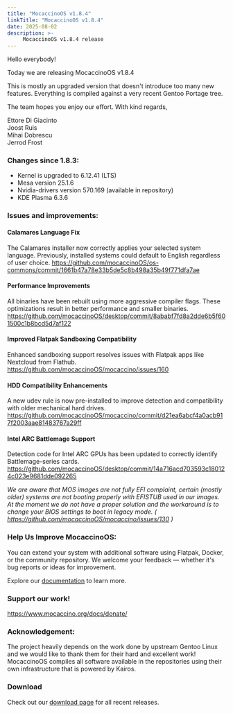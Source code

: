 ```yaml
---
title: "MocaccinoOS v1.8.4"
linkTitle: "MocaccinoOS v1.8.4"
date: 2025-08-02
description: >-
     MocaccinoOS v1.8.4 release
---
```


Hello everybody!

Today we are releasing MocaccinoOS v1.8.4

This is mostly an upgraded version that doesn't introduce too many new features. Everything is compiled against a very recent Gentoo Portage tree.

The team hopes you enjoy our effort.
With kind regards,  

Ettore Di Giacinto  
Joost Ruis  
Mihai Dobrescu  
Jerrod Frost  

### Changes since 1.8.3:

- Kernel is upgraded to 6.12.41 (LTS)
- Mesa version 25.1.6
- Nvidia-drivers version 570.169 (available in repository)
- KDE Plasma 6.3.6

### Issues and improvements:

#### Calamares Language Fix
The Calamares installer now correctly applies your selected system language. Previously, installed systems could default to English regardless of user choice. https://github.com/mocaccinoOS/os-commons/commit/1661b47a78e33b5de5c8b498a35b49f771dfa7ae

#### Performance Improvements
All binaries have been rebuilt using more aggressive compiler flags. These optimizations result in better performance and smaller binaries. https://github.com/mocaccinoOS/desktop/commit/8ababf7fd8a2dde6b5f601500c1b8bcd5d7af122

#### Improved Flatpak Sandboxing Compatibility
 Enhanced sandboxing support resolves issues with Flatpak apps like Nextcloud from Flathub. https://github.com/mocaccinoOS/mocaccino/issues/160

#### HDD Compatibility Enhancements
A new udev rule is now pre-installed to improve detection and compatibility with older mechanical hard drives. https://github.com/mocaccinoOS/mocaccino/commit/d21ea6abcf4a0acb917f2003aae81483767a29ff

#### Intel ARC Battlemage Support
Detection code for Intel ARC GPUs has been updated to correctly identify Battlemage-series cards. https://github.com/mocaccinoOS/desktop/commit/14a716acd703593c180124c023e9681dde092265

_We are aware that MOS images are not fully EFI complaint, certain (mostly older) systems are not booting properly with EFISTUB used in our images. At the moment we do not have a proper solution and the workaround is to change your BIOS settings to boot in legacy mode. ( https://github.com/mocaccinoOS/mocaccino/issues/130 )_

### Help Us Improve MocaccinoOS:

You can extend your system with additional software using Flatpak, Docker, or the community repository.
We welcome your feedback — whether it's bug reports or ideas for improvement.

Explore our [documentation](https://www.mocaccino.org/docs/) to learn more.

### Support our work!

https://www.mocaccino.org/docs/donate/

### Acknowledgement:
The project heavily depends on the work done by upstream Gentoo Linux and we would like to thank them for their hard and excellent work! MocaccinoOS compiles all software available in the repositories using their own infrastructure that is powered by Kairos.

### Download

Check out our [download page](https://github.com/mocaccinoOS/mocaccino/releases) for all recent releases.
